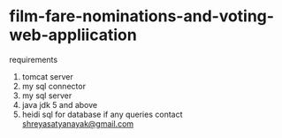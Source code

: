 # film-fare-nominations-and-voting-web-appliication
requirements 
1. tomcat server
2. my sql connector
3. my sql server
4. java jdk 5 and above
5. heidi sql for database
if any queries contact shreyasatyanayak@gmail.com
